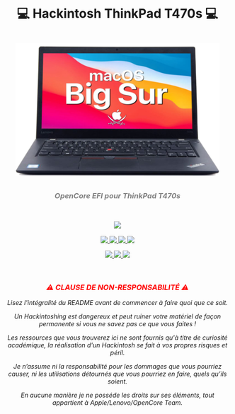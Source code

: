 <h1 align="center">💻 Hackintosh ThinkPad T470s 💻<h1>
<p align="center">
  <img width="460" height="300" src="./Images/opencore-t470S.png" alt="Lenovo Thinkpad T470S macOS Hackintosh OpenCore" />
</p>

<h3 align="center" style="font-style:italic; color: grey">OpenCore EFI pour ThinkPad T470s</h3>
<br>
<p align="center">
  <img src="https://img.shields.io/badge/Compatibilité-BigSur%20%7C%20Monterey-purple.svg?style=flat" />
</p>
  <p align="center">
    <a target="__blank" href="https://developer.apple.com/documentation/macos-release-notes">
  <img src="https://img.shields.io/badge/MacOS-12.2-maroon.svg?style=flat" />
    </a>
    <a target="__blank" href="https://github.com/acidanthera/OpenCorePkg">
      <img src="https://img.shields.io/badge/OpenCore-0.7.7-darkblue.svg?style=flat">
    </a>
    <a target="__blank" href="https://pcsupport.lenovo.com/fr/fr/products/laptops-and-netbooks/thinkpad-t-series-laptops/thinkpad-t470s">
      <img src="https://img.shields.io/badge/Model-20HF|20HG-darkcyan?style=flat">
    </a>
    <a target="__blank" href="https://travis-ci.org/IceEnd/Yosoro">
      <img src="https://img.shields.io/badge/BIOS-1.42-goldenrod?style=flat">
    </a>
  </p>
  <p align="center">
    <a target="__blank" href="https://https://github.com/Asteerix/Hackintosh-Lenovo-Thinkpad-T470s/releases">
      <img src="https://img.shields.io/github/release/iceend/yosoro.svg?style=flat" />
    </a>
    <a target="__blank" href="https://https://github.com/Asteerix/Hackintosh-Lenovo-Thinkpad-T470s/releases">
      <img src="https://img.shields.io/github/downloads/IceEnd/Yosoro/total.svg?style=flat">
    </a>
    <a target="__blank" href="https://https://github.com/Asteerix/Hackintosh-Lenovo-Thinkpad-T470s/blob/master/LICENSE">
      <img src="https://img.shields.io/badge/license-MIT-forestgreen" />
    </a>
  </p>
</p>

</br>
<h3 align="center" style="color: red; font-style: italic">⚠️ CLAUSE DE NON-RESPONSABILITÉ ⚠️</h3>
<p align="center" style="font-style: italic">
Lisez l'intégralité du README avant de commencer à faire quoi que ce soit.
<p>
<p align="center" style="font-style: italic">
Un Hackintoshing est dangereux et peut ruiner votre matériel de façon permanente si vous ne savez pas ce que vous faites !
<p>
<p align="center" style="font-style: italic">
Les ressources que vous trouverez ici ne sont fournis qu'à titre de curiosité académique, la réalisation d'un Hackintosh se fait à vos propres risques et péril.
<p>
<p align="center" style="font-style: italic">
Je n’assume ni la responsabilité pour les dommages que vous pourriez causer, ni les utilisations détournés que vous pourriez en faire, quels qu’ils soient.
</p>
<p align="center" style="font-style: italic">
En aucune manière je ne posséde les droits sur ses éléments, tout appartient à Apple/Lenovo/OpenCore Team.
</p>
<p>
</p>
</br>
